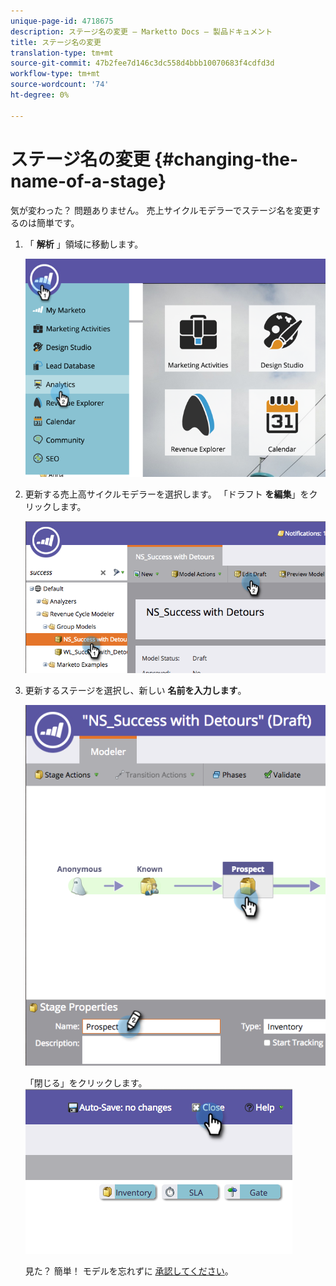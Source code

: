 ```yaml
---
unique-page-id: 4718675
description: ステージ名の変更 — Marketto Docs — 製品ドキュメント
title: ステージ名の変更
translation-type: tm+mt
source-git-commit: 47b2fee7d146c3dc558d4bbb10070683f4cdfd3d
workflow-type: tm+mt
source-wordcount: '74'
ht-degree: 0%

---
```



# ステージ名の変更 {#changing-the-name-of-a-stage}

気が変わった？ 問題ありません。 売上サイクルモデラーでステージ名を変更するのは簡単です。

1. 「 **解析** 」領域に移動します。

   ![](assets/image2015-4-27-23-3a18-3a34.png)

1. 更新する売上高サイクルモデラーを選択します。 「ドラフト **を編集**」をクリックします。

   ![](assets/image2015-4-27-17-3a36-3a33.png)

1. 更新するステージを選択し、新しい **名前を入力します**。

   ![](assets/image2015-4-27-17-3a40-3a46.png)

   「閉じる」をクリックします。
   ![](assets/image2015-4-27-17-3a41-3a51.png)

   見た？ 簡単！ モデルを忘れずに [承認してください](approve-unapprove-a-revenue-model.md)。


